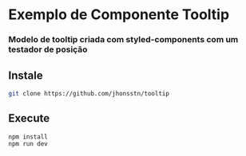# Exemplo de Componente Tooltip

### Modelo de tooltip criada com styled-components com um testador de posição

## Instale

```bash
git clone https://github.com/jhonsstn/tooltip
```

## Execute
```bash
npm install
npm run dev
```